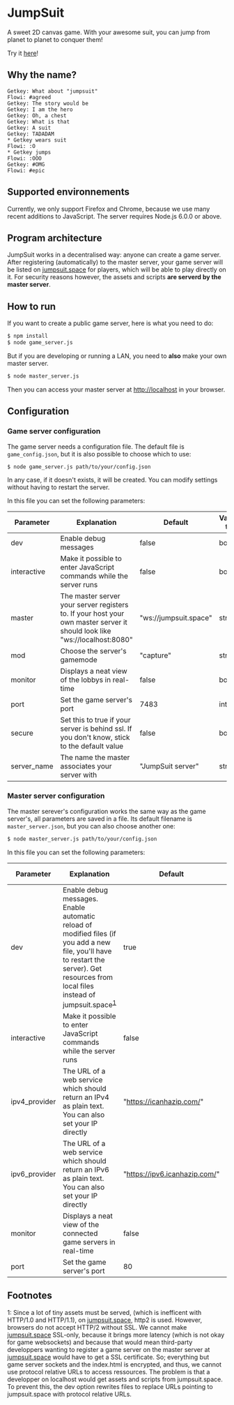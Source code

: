 # JumpSuit

A sweet 2D canvas game.
With your awesome suit, you can jump from planet to planet to conquer them!

Try it [here](http://jumpsuit.space/)!

## Why the name?
```
Getkey: What about "jumpsuit"
Flowi: #agreed
Getkey: The story would be
Getkey: I am the hero
Getkey: Oh, a chest
Getkey: What is that
Getkey: A suit
Getkey: TADADAM
* Getkey wears suit
Flowi: :O
* Getkey jumps
Flowi: :OOO
Getkey: #OMG
Flowi: #epic
```

## Supported environnements

Currently, we only support Firefox and Chrome, because we use many recent additions to JavaScript.
The server requires Node.js 6.0.0 or above.

## Program architecture

JumpSuit works in a decentralised way: anyone can create a game server. After registering (automatically) to the master server, your game server will be listed on [jumpsuit.space](http://jumpsuit.space/) for players, which will be able to play directly on it. For security reasons however, the assets and scripts **are serverd by the master server**.

## How to run
If you want to create a public game server, here is what you need to do:
```sh
$ npm install
$ node game_server.js
```

But if you are developing or running a LAN, you need to **also** make your own master server.
```sh
$ node master_server.js
```
Then you can access your master server at [http://localhost](http://localhost) in your browser.

## Configuration

### Game server configuration

The game server needs a configuration file. The default file is `game_config.json`, but it is also possible to choose which to use:
```sh
$ node game_server.js path/to/your/config.json
```

In any case, if it doesn't exists, it will be created.
You can modify settings without having to restart the server.

In this file you can set the following parameters:

Parameter | Explanation | Default | Variable type
--------- | ----------- | ------- | -------------
dev | Enable debug messages | false | boolean
interactive | Make it possible to enter JavaScript commands while the server runs | false | boolean
master | The master server your server registers to. If your host your own master server it should look like "ws://localhost:8080" | "ws://jumpsuit.space" | string
mod | Choose the server's gamemode | "capture" | string
monitor | Displays a neat view of the lobbys in real-time | false | boolean
port | Set the game server's port | 7483 | integer
secure | Set this to true if your server is behind ssl. If you don't know, stick to the default value | false | boolean
server_name | The name the master associates your server with | "JumpSuit server" | string


### Master server configuration

The master serever's configuration works the same way as the game server's, all parameters are saved in a file. Its default filename is `master_server.json`, but you can also choose another one:
```sh
$ node master_server.js path/to/your/config.json
```

In this file you can set the following parameters:

Parameter | Explanation | Default | Variable type
--------- | ----------- | ------- | -------------
dev | Enable debug messages. Enable automatic reload of modified files (if you add a new file, you'll have to restart the server). Get resources from local files instead of jumpsuit.space<sup>[1](#http2)</sup> | true | boolean
interactive | Make it possible to enter JavaScript commands while the server runs | false | boolean
ipv4_provider | The URL of a web service which should return an IPv4 as plain text. You can also set your IP directly | "https://icanhazip.com/" | string
ipv6_provider | The URL of a web service which should return an IPv6 as plain text. You can also set your IP directly | "https://ipv6.icanhazip.com/" | string
monitor | Displays a neat view of the connected game servers in real-time | false| boolean
port | Set the game server's port | 80 | integer


## Footnotes

<a name="http2">1</a>: Since a lot of tiny assets must be served, (which is inefficent with HTTP/1.0 and HTTP/1.1), on [jumpsuit.space](http://jumpsuit.space/), http2 is used.
However, browsers do not accept HTTP/2 without SSL. We cannot make [jumpsuit.space](http://jumpsuit.space/) SSL-only, because it brings more latency (which is not okay for game websockets) and because that would mean third-party developpers wanting to register a game server on the master server at [jumpsuit.space](http://jumpsuit.space/) would have to get a SSL certificate. So; everything but game server sockets and the index.html is encrypted, and thus, we cannot use protocol relative URLs to access ressources.
The problem is that a developper on localhost would get assets and scripts from jumpsuit.space. To prevent this, the dev option rewrites files to replace URLs pointing to jumpsuit.space with protocol relative URLs.
